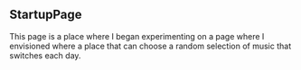 ## StartupPage

This page is a place where I began experimenting on a page where I envisioned where a place that can choose a random selection of music that switches each day.
